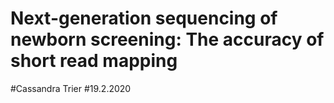 # Next-generation sequencing of newborn screening: The accuracy of short read mapping

#Cassandra Trier
#19.2.2020

